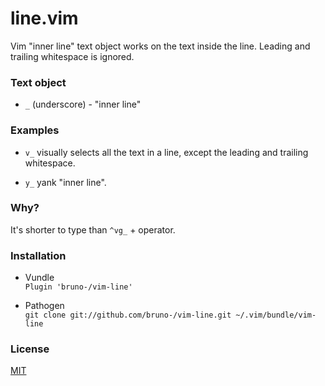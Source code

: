 # line.vim

Vim "inner line" text object works on the text inside the line.
Leading and trailing whitespace is ignored.

### Text object

* `_` (underscore) - "inner line"

### Examples

* `v_` visually selects all the text in a line, except the
  leading and trailing whitespace.

* `y_` yank "inner line".

### Why?

It's shorter to type than `^vg_` + operator.

### Installation

* Vundle<br/>
`Plugin 'bruno-/vim-line'`

* Pathogen<br/>
`git clone git://github.com/bruno-/vim-line.git ~/.vim/bundle/vim-line`

### License

[MIT](LICENSE.md)
